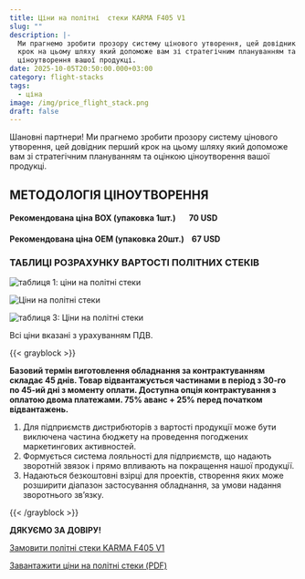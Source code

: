 ```yaml
---
title: Ціни на політні  стеки KARMA F405 V1
slug: ""
description: |-
  Ми прагнемо зробити прозору систему цінового утворення, цей довідник перший
  крок на цьому шляху який допоможе вам зі стратегічним плануванням та оцінкою
  ціноутворення вашої продукці.
date: 2025-10-05T20:50:00.000+03:00
category: flight-stacks
tags:
  - ціна
image: /img/price_flight_stack.png
draft: false
---
```

<style> 

body{ font-family: Montserrat; font-size:16px; padding-top:10px; padding-bottom:10px; } 
.article h1{ font-family:Unbounded; font-size: 32px !important; line-height: 32px; padding-top:10px; padding-bottom:10px; } 

.article h2{ font-family: Montserrat; border-bottom:1px solid #ba0108; font-size: 24px; text-align: left; margin-top: 35px !important;
 font-weight: bold !important; 

 } 

.article h3{ font-family: Montserrat; font-size: 18px; line-height: 18px; font-weight: bold !important; text-align: center; margin-top: 30px; } 

</style>

<p class="center">Шановні партнери!
Ми прагнемо зробити прозору систему цінового утворення, цей довідник перший
крок на цьому шляху який допоможе вам зі стратегічним плануванням та оцінкою
ціноутворення вашої продукці.</p>
<article class="post"> 

<div class="article">
<h2>МЕТОДОЛОГІЯ ЦІНОУТВОРЕННЯ</h2>
<h4 class="text-center">
<strong>
Рекомендована ціна BOX (упаковка 1шт.)&nbsp;&nbsp;&nbsp; &nbsp;&nbsp;      
70 USD</strong></h4>
<h4 class="text-center">
<strong>

Рекомендована ціна OEM (упаковка 20шт.)&nbsp;&nbsp;&nbsp;       67 USD</strong></h4>

<h3 class="text-center">ТАБЛИЦІ РОЗРАХУНКУ ВАРТОСТІ ПОЛІТНИХ СТЕКІВ </h3>

<div class="flex  items-center justify-center flex-col">

![таблиця 1: ціни на політні стеки ](/img/price-1.jpg "вартість польотників")

![Ціни на політні стеки](/img/price-2.jpg "вартість польотних стеків")

![таблиця 3: Ціни на політні стеки](/img/price-3.jpg "вартість політних стеків")

<p> Всі ціни вказані з урахуванням ПДВ.</p>
</div>
{{< grayblock >}}

<strong>Базовий термін виготовлення обладнання за контрактуванням складає 45 днів.
Товар відвантажується частинами в період з 30-го по 45-ий дні з моменту оплати.
Доступна опція контрактування з оплатою двома платежами.
75% аванс + 25% перед початком відвантажень.</strong></p>

<ol><li>Для підприємств дистрибюторів з вартості продукції може бути виключена частина бюджету на проведення погоджених маркетингових активностей.</li><li>Формується система лояльності для підприємств, що надають зворотній звязок і прямо впливають на покращення нашої продукції.</li><li>Надаються безкоштовні взірці для проектів, створення яких може розширити діапазон застосування обладнання, за умови надання зворотнього зв’язку.</li></ol>
{{< /grayblock >}}
<div class="text-center">
<p id="інструкція" class="text-center"><strong>ДЯКУЄМО ЗА ДОВІРУ!</strong></p>

<p><a href="/catalog/flight-stack-karma-f405-v1/">Замовити політні стеки KARMA F405 V1</a><br></p>
<p><a href="https://karma.flights/assets/Karma_best_practices_UA.pdf">Завантажити ціни на політні стеки (PDF)</a></p>
</div>

</div>
</article>




